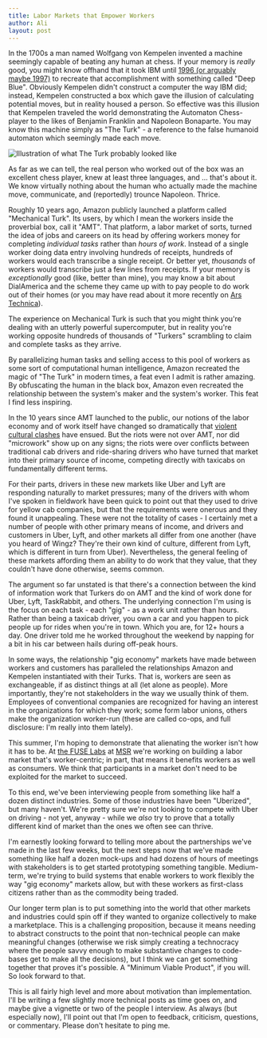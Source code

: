 ```yaml
---
title: Labor Markets that Empower Workers
author: Ali
layout: post
---
```

In the 1700s a man named Wolfgang von Kempelen invented a machine seemingly capable of beating any human at chess. If your memory is *really* good, you might know offhand that it took IBM until [1996 (or arguably maybe 1997)][chessmasters] to recreate that accomplishment with something called "Deep Blue". Obviously Kempelen didn't construct a computer the way IBM did; instead, Kempelen constructed a box which gave the illusion of calculating potential moves, but in reality housed a person. So effective was this illusion that Kempelen traveled the world demonstrating the Automaton Chess-player to the likes of Benjamin Franklin and Napoleon Bonaparte. You may know this machine simply as "The Turk" - a reference to the false humanoid automaton which seemingly made each move.

![Illustration of what The Turk probably looked like][cross-section]

As far as we can tell, the real person who worked out of the box was an excellent chess player, knew at least three languages, and ... that's about it. We know virtually nothing about the human who actually made the machine move, communicate, and (reportedly) trounce Napoleon. Thrice.

Roughly 10 years ago, Amazon publicly launched a platform called "Mechanical Turk". Its users, by which I mean the workers inside the proverbial box, call it "AMT". That platform, a labor market of sorts, turned the idea of jobs and careers on its head by offering workers money for completing *individual tasks* rather than *hours of work*. Instead of a single worker doing data entry involving hundreds of receipts, hundreds of workers would each transcribe a single receipt. Or better yet, *thousands* of workers would transcribe just a few lines from receipts. If your memory is *exceptionally* good (like, better than mine), you may know a bit about DialAmerica and the scheme they came up with to pay people to do work out of their homes (or you may have read about it more recently on [Ars Technica][fedsArticle]).

The experience on Mechanical Turk is such that you might think you're dealing with an utterly powerful supercomputer, but in reality you're working opposite hundreds of thousands of "Turkers" scrambling to claim and complete tasks as they arrive.

By parallelizing human tasks and selling access to this pool of workers as some sort of computational human intelligence, Amazon recreated the magic of "The Turk" in modern times, a feat even I admit is rather amazing. By obfuscating the human in the black box, Amazon even recreated the relationship between the system's maker and the system's worker. This feat I find less inspiring.

In the 10 years since AMT launched to the public, our notions of the labor economy and of work itself have changed so dramatically that [violent cultural clashes][rioting] have ensued. But the riots were not over AMT, nor did "microwork" show up on any signs; the riots were over conflicts between traditional cab drivers and ride-sharing drivers who have turned that market into their primary source of income, competing directly with taxicabs on fundamentally different terms.

For their parts, drivers in these new markets like Uber and Lyft are responding naturally to market pressures; many of the drivers with whom I've spoken in fieldwork have been quick to point out that they used to drive for yellow cab companies, but that the requirements were onerous and they found it unappealing. These were not the totality of cases - I certainly met a number of people with other primary means of income, and drivers and customers in Uber, Lyft, and other markets all differ from one another (have you heard of Wingz? They're their own kind of culture, different from Lyft, which is different in turn from Uber). Nevertheless, the general feeling of these markets affording them an ability to do work that they value, that they couldn't have done otherwise, seems common.

The argument so far unstated is that there's a connection between the kind of information work that Turkers do on AMT and the kind of work done for Uber, Lyft, TaskRabbit, and others. The underlying connection I'm using is the focus on each task - each "gig" - as a work unit rather than hours. Rather than being a taxicab driver, you own a car and you happen to pick people up for rides when you're in town. Which you are, for 12+ hours a day. One driver told me he worked throughout the weekend by napping for a bit in his car between hails during off-peak hours.

In some ways, the relationship "gig economy" markets have made between workers and customers has paralleled the relationships Amazon and Kempelen instantiated with their Turks. That is, workers are seen as exchangeable, if as distinct things at all (let alone as people). More importantly, they're not stakeholders in the way we usually think of them. Employees of conventional companies are recognized for having an interest in the organizations for which they work; some form labor unions, others make the organization worker-run (these are called co-ops, and full disclosure: I'm really into them lately).

This summer, I'm hoping to demonstrate that alienating the worker isn't how it has to be. At [the FUSE Labs][fuse] at [MSR][msr] we're working on building a labor market that's worker-centric; in part, that means it benefits workers as well as consumers. We think that participants in a market don't need to be exploited for the market to succeed.

To this end, we've been interviewing people from something like half a dozen distinct industries. Some of those industries have been "Uberized", but many haven't. We're pretty sure we're not looking to compete with Uber on driving - not yet, anyway - while we *also* try to prove that a totally different kind of market than the ones we often see can thrive.

I'm earnestly looking forward to telling more about the partnerships we've made in the last few weeks, but the next steps now that we've made something like half a dozen mock-ups and had dozens of hours of meetings with stakeholders is to get started prototyping something tangible. Medium-term, we're trying to build systems that enable workers to work flexibly the way "gig economy" markets allow, but with these workers as first-class citizens rather than as the commodity being traded.

Our longer term plan is to put something into the world that other markets and industries could spin off if they wanted to organize collectively to make a marketplace. This is a challenging proposition, because it means needing to abstract constructs to the point that non-technical people can make meaningful changes (otherwise we risk simply creating a technocracy where the people savvy enough to make substantive changes to code-bases get to make all the decisions), but I think we can get something together that proves it's possible. A "Minimum Viable Product", if you will. So look forward to that.

This is all fairly high level and more about motivation than implementation. I'll be writing a few slightly more technical posts as time goes on, and maybe give a vignette or two of the people I interview. As always (but especially now), I'll point out that I'm open to feedback, criticism, questions, or commentary. Please don't hesitate to ping me.

[chessmasters]: http://arstechnica.com/gaming/2011/08/force-versus-heuristics-the-contentious-rise-of-computer-chess/2/
[cross-section]: https://upload.wikimedia.org/wikipedia/commons/2/22/Tuerkischer_schachspieler_racknitz3.jpg
[fedsArticle]: http://arstechnica.com/tech-policy/2015/07/watch-out-sharing-economy-the-feds-are-watching-this-whole-contractor-thing/
[rioting]: http://www.independent.co.uk/news/world/europe/uber-row-in-france-president-hollande-condemns-lowcost-firm-after-violent-taxi-driver-protests-in-paris-10346909.html
[fuse]: http://fuse.microsoft.com/ 
[msr]: http://research.microsoft.com/
